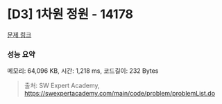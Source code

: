 # [D3] 1차원 정원 - 14178 

[문제 링크](https://swexpertacademy.com/main/code/problem/problemDetail.do?contestProbId=AX_N3oSqcyUDFARi) 

### 성능 요약

메모리: 64,096 KB, 시간: 1,218 ms, 코드길이: 232 Bytes



> 출처: SW Expert Academy, https://swexpertacademy.com/main/code/problem/problemList.do